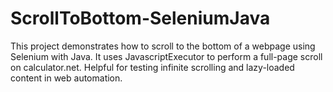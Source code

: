 # ScrollToBottom-SeleniumJava
This project demonstrates how to scroll to the bottom of a webpage using Selenium with Java. It uses JavascriptExecutor to perform a full-page scroll on calculator.net. Helpful for testing infinite scrolling and lazy-loaded content in web automation.
